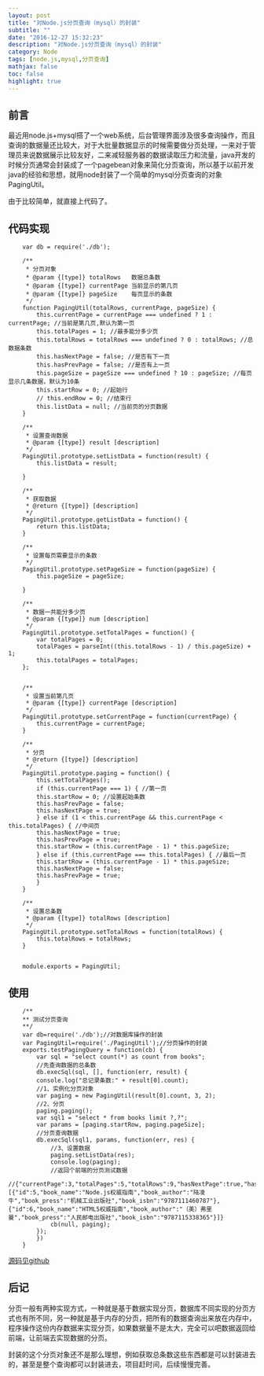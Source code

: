 ```yaml
---
layout: post
title: "对Node.js分页查询（mysql）的封装"
subtitle: ""
date: "2016-12-27 15:32:23"
description: "对Node.js分页查询（mysql）的封装"
category: Node
tags: [node.js,mysql,分页查询]
mathjax: false
toc: false
highlight: true
---
```


## 前言

最近用node.js+mysql搭了一个web系统，后台管理界面涉及很多查询操作，而且查询的数据量还比较大，对于大批量数据显示的时候需要做分页处理，一来对于管理员来说数据展示比较友好，二来减轻服务器的数据读取压力和流量，java开发的时候分页通常会封装成了一个pagebean对象来简化分页查询，所以基于以前开发java的经验和思想，就用node封装了一个简单的mysql分页查询的对象PagingUtil。

由于比较简单，就直接上代码了。


## 代码实现



		var db = require('./db');

		/**
		 * 分页对象
		 * @param {[type]} totalRows   数据总条数
		 * @param {[type]} currentPage 当前显示的第几页
		 * @param {[type]} pageSize    每页显示的条数
		 */
		function PagingUtil(totalRows, currentPage, pageSize) {
		    this.currentPage = currentPage === undefined ? 1 : currentPage; //当前是第几页,默认为第一页
		    this.totalPages = 1; //最多能分多少页
		    this.totalRows = totalRows === undefined ? 0 : totalRows; //总数据条数
		    this.hasNextPage = false; //是否有下一页
		    this.hasPrevPage = false; //是否有上一页
		    this.pageSize = pageSize === undefined ? 10 : pageSize; //每页显示几条数据，默认为10条
		    this.startRow = 0; //起始行
		    // this.endRow = 0; //结束行
		    this.listData = null; //当前页的分页数据
		}

		/**
		 * 设置查询数据
		 * @param {[type]} result [description]
		 */
		PagingUtil.prototype.setListData = function(result) {
		    this.listData = result;

		}

		/**
		 * 获取数据
		 * @return {[type]} [description]
		 */
		PagingUtil.prototype.getListData = function() {
		    return this.listData;
		}

		/**
		 * 设置每页需要显示的条数
		 */
		PagingUtil.prototype.setPageSize = function(pageSize) {
		    this.pageSize = pageSize;

		}

		/**
		 * 数据一共能分多少页
		 * @param {[type]} num [description]
		 */
		PagingUtil.prototype.setTotalPages = function() {
		    var totalPages = 0;
		    totalPages = parseInt((this.totalRows - 1) / this.pageSize) + 1;
		    this.totalPages = totalPages;
		};


		/**
		 * 设置当前第几页
		 * @param {[type]} currentPage [description]
		 */
		PagingUtil.prototype.setCurrentPage = function(currentPage) {
		    this.currentPage = currentPage;
		}

		/**
		 * 分页
		 * @return {[type]} [description]
		 */
		PagingUtil.prototype.paging = function() {
		    this.setTotalPages();
		    if (this.currentPage === 1) { //第一页
			this.startRow = 0; //设置起始条数
			this.hasPrevPage = false;
			this.hasNextPage = true;
		    } else if (1 < this.currentPage && this.currentPage < this.totalPages) { //中间页
			this.hasNextPage = true;
			this.hasPrevPage = true;
			this.startRow = (this.currentPage - 1) * this.pageSize;
		    } else if (this.currentPage === this.totalPages) { //最后一页
			this.startRow = (this.currentPage - 1) * this.pageSize;
			this.hasNextPage = false;
			this.hasPrevPage = true;
		    }
		}

		/**
		 * 设置总条数
		 * @param {[type]} totalRows [description]
		 */
		PagingUtil.prototype.setTotalRows = function(totalRows) {
		    this.totalRows = totalRows;
		}


		module.exports = PagingUtil;



## 使用


		/**
		** 测试分页查询
		**/
		var db=require('./db');//对数据库操作的封装
		var PagingUtil=require('./PagingUtil');//分页操作的封装
		exports.testPagingQuery = function(cb) {
		    var sql = "select count(*) as count from books";
		    //先查询数据的总条数
		    db.execSql(sql, [], function(err, result) {
			console.log("总记录条数:" + result[0].count);
			//1、实例化分页对象
			var paging = new PagingUtil(result[0].count, 3, 2); 
			//2、分页
			paging.paging();
			var sql1 = "select * from books limit ?,?";
			var params = [paging.startRow, paging.pageSize];
			//分页查询数据
			db.execSql(sql1, params, function(err, res) {
			    //3、设置数据
			    paging.setListData(res);
			    console.log(paging);
			    //返回个前端的分页测试数据
			    //{"currentPage":3,"totalPages":5,"totalRows":9,"hasNextPage":true,"hasPrevPage":true,"pageSize":2,"startRow":4,"listData":[{"id":5,"book_name":"Node.js权威指南","book_author":"陆凌牛","book_press":"机械工业出版社","book_isbn":"9787111460787"},{"id":6,"book_name":"HTML5权威指南","book_author":"（美）弗里曼","book_press":"人民邮电出版社","book_isbn":"9787115338365"}]}
			    cb(null, paging);
			});
		    })
		}


[源码见github](https://github.com/wuhuanhost/node-utils/blob/master/src/paging_util.js)


## 后记

分页一般有两种实现方式，一种就是基于数据实现分页，数据库不同实现的分页方式也有所不同，另一种就是基于内存的分页，把所有的数据查询出来放在内存中，程序操作这份内存数据来实现分页，如果数据量不是太大，完全可以吧数据返回给前端，让前端去实现数据的分页。

封装的这个分页对象还不是那么理想，例如获取总条数这些东西都是可以封装进去的，甚至是整个查询都可以封装进去，项目赶时间，后续慢慢完善。




